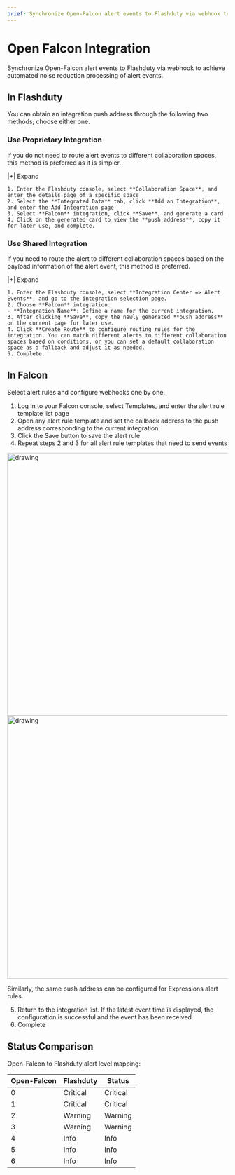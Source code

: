 ```yaml
---
brief: Synchronize Open-Falcon alert events to Flashduty via webhook to achieve automated noise reduction processing of alert events
---
```


# Open Falcon Integration

Synchronize Open-Falcon alert events to Flashduty via webhook to achieve automated noise reduction processing of alert events.
## In Flashduty
You can obtain an integration push address through the following two methods; choose either one.

### Use Proprietary Integration

If you do not need to route alert events to different collaboration spaces, this method is preferred as it is simpler.

|+| Expand

    1. Enter the Flashduty console, select **Collaboration Space**, and enter the details page of a specific space
    2. Select the **Integrated Data** tab, click **Add an Integration**, and enter the Add Integration page
    3. Select **Falcon** integration, click **Save**, and generate a card.
    4. Click on the generated card to view the **push address**, copy it for later use, and complete.

### Use Shared Integration

If you need to route the alert to different collaboration spaces based on the payload information of the alert event, this method is preferred.

|+| Expand

    1. Enter the Flashduty console, select **Integration Center => Alert Events**, and go to the integration selection page.
    2. Choose **Falcon** integration:
    - **Integration Name**: Define a name for the current integration.
    3. After clicking **Save**, copy the newly generated **push address** on the current page for later use.
    4. Click **Create Route** to configure routing rules for the integration. You can match different alerts to different collaboration spaces based on conditions, or you can set a default collaboration space as a fallback and adjust it as needed.
    5. Complete.

## In Falcon
Select alert rules and configure webhooks one by one.

1. Log in to your Falcon console, select Templates, and enter the alert rule template list page
2. Open any alert rule template and set the callback address to the push address corresponding to the current integration
3. Click the Save button to save the alert rule
4. Repeat steps 2 and 3 for all alert rule templates that need to send events

<img alt="drawing" width="600" src="https://fcdoc.github.io/img/zh/flashduty/mixin/alert_integration/open_falcon/1.avif" />
<img alt="drawing" width="600" src="https://fcdoc.github.io/img/zh/flashduty/mixin/alert_integration/open_falcon/2.avif" />

Similarly, the same push address can be configured for Expressions alert rules.

5. Return to the integration list. If the latest event time is displayed, the configuration is successful and the event has been received
6. Complete

## Status Comparison

Open-Falcon to Flashduty alert level mapping:

| Open-Falcon |  Flashduty  | Status |
| ----------- | -------- | ---- |
| 0           | Critical | Critical |
| 1           | Critical | Critical |
| 2           | Warning  | Warning |
| 3           | Warning  | Warning |
| 4           | Info     | Info |
| 5           | Info     | Info |
| 6           | Info     | Info |